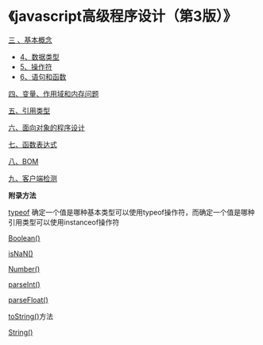 # 《javascript高级程序设计（第3版）》
[三 、基本概念](maage/3.md)

- [4、数据类型](page/3.4.md)
- [5、操作符](page/3.5.md)
- [6、语句和函数](page/3.6.md)

[四、变量、作用域和内存问题](page/4.md)

[五、引用类型](page/5.md)

[六、面向对象的程序设计](page/6.md)

[七、函数表达式](page/7.md)

[八、BOM](page/8.md)

[九、客户端检测](page/9.md)

**附录方法**

[typeof](page/3.4.md#typeof)
确定一个值是哪种基本类型可以使用typeof操作符，而确定一个值是哪种引用类型可以使用instanceof操作符

[Boolean()](page/3.4.md#boolean)

[isNaN()](page/3.4.md#isnan)

[Number()](page/3.4.md#number)

[parseInt()](page/3.4.md#parseInt)

[parseFloat()](page/3.4.md#parseFloat)

[toString()](page/3.4.md#toString)方法

[String()](page/3.4.md#string)